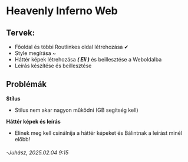 # Heavenly Inferno Web

## Tervek:
- Főoldal és többi Routlinkes oldal létrehozása ✔
- Style megírása ~
- Háttér képek létrehozása ***( Eli )*** és beillesztése a Weboldalba
- Leírás készítése és beillesztése

## Problémák

**Stílus**
 - Stílus nem akar nagyon működni (GB segítség kell)

**Háttér képek és leírás**
 - Elinek meg kell csinálnija a háttér képeket és Bálintnak a leírást minél előbb!




###### -Juhász, 2025.02.04 9:15

